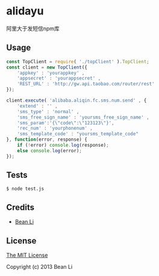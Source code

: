 # alidayu

阿里大于发短信npm库

## Usage

```javascript
const TopClient = require( './topClient' ).TopClient;
const client = new TopClient({
    'appkey' : 'yourappkey' ,
    'appsecret' : 'yourappsecret' ,
    'REST_URL' : 'http://gw.api.taobao.com/router/rest'
});

client.execute( 'alibaba.aliqin.fc.sms.num.send' , {
    'extend' : '' ,
    'sms_type' : 'normal' ,
    'sms_free_sign_name' : 'yoursms_free_sign_name' ,
    'sms_param':'{\"code\":\"123123\"}',
    'rec_num' : 'yourphonenum' ,
    'sms_template_code' : "yoursms_template_code"
}, function(error, response) {
    if (!error) console.log(response);
    else console.log(error);
});
```

## Tests

    $ node test.js

## Credits

  - [Bean Li](https://github.com/warfrogsdf)

## License

[The MIT License](http://opensource.org/licenses/MIT)

Copyright (c) 2013 Bean Li